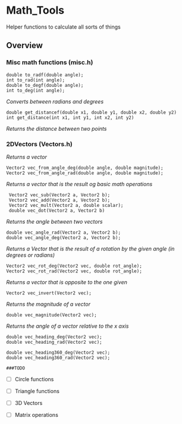 # Math_Tools
Helper functions to calculate all sorts of things

## Overview

 ### Misc math functions (misc.h)
  ```
 double to_radf(double angle);
 int to_rad(int angle);
double to_degf(double angle);
int to_deg(int angle);
```
   
   *Converts between radians and degrees*
   
   ```
  double get_distancef(double x1, double y1, double x2, double y2)
  int get_distance(int x1, int y1, int x2, int y2)
  ```

  *Returns the distance between two points*

 ### 2DVectors (Vectors.h)

  *Returns a vector*
 
 ```
Vector2 vec_from_angle_deg(double angle, double magnitude);
Vector2 vec_from_angle_rad(double angle, double magnitude);
```

*Returns a vector that is the result og basic math operations*

```
 Vector2 vec_sub(Vector2 a, Vector2 b);
 Vector2 vec_add(Vector2 a, Vector2 b);
 Vector2 vec_mult(Vector2 a, double scalar);
 double vec_dot(Vector2 a, Vector2 b)
 ```

*Returns the angle between two vectors*

```
double vec_angle_rad(Vector2 a, Vector2 b);
double vec_angle_deg(Vector2 a, Vector2 b);
 ```

*Returns a Vector that is the result of a rotation by the given angle (in degrees or radians)*

```
Vector2 vec_rot_deg(Vector2 vec, double rot_angle);
Vector2 vec_rot_rad(Vector2 vec, double rot_angle);
```

*Returns a vector that is opposite to the one given*
```
Vector2 vec_invert(Vector2 vec);
```

*Returns the magnitude of a vector*
```
double vec_magnitude(Vector2 vec);
```

*Returns the angle of a vector relative to the x axis*

```
double vec_heading_deg(Vector2 vec);
double vec_heading_rad(Vector2 vec);

double vec_heading360_deg(Vector2 vec);
double vec_heading360_rad(Vector2 vec);
```

    ###TODO

   - [ ] Circle functions

   - [ ] Triangle functions

   - [ ] 3D Vectors

   - [ ] Matrix operations

